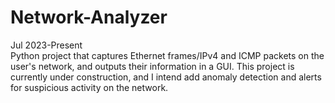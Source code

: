 # Network-Analyzer
Jul 2023-Present         
Python project that captures Ethernet frames/IPv4 and ICMP packets on the user's network, and outputs their information in a GUI. This project is currently under construction, and I intend add anomaly detection and alerts for suspicious activity on the network.
